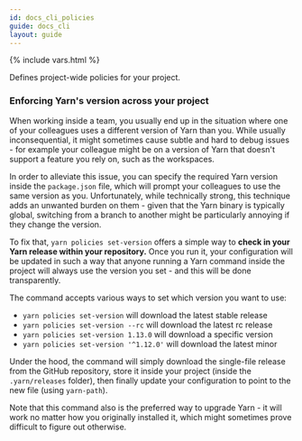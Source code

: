 ```yaml
---
id: docs_cli_policies
guide: docs_cli
layout: guide
---
```


{% include vars.html %}

<p class="lead">Defines project-wide policies for your project.</p>

### Enforcing Yarn's version across your project <a class="toc" id="toc-policies-set-version" href="#toc-policies-set-version"></a>

When working inside a team, you usually end up in the situation where one of your
colleagues uses a different version of Yarn than you. While usually inconsequential,
it might sometimes cause subtle and hard to debug issues - for example your colleague
might be on a version of Yarn that doesn't support a feature you rely on, such as
the workspaces.

In order to alleviate this issue, you can specify the required Yarn version inside
the `package.json` file, which will prompt your colleagues to use the same version as
you. Unfortunately, while technically strong, this technique adds an unwanted burden
on them - given that the Yarn binary is typically global, switching from a branch to
another might be particularly annoying if they change the version.

To fix that, `yarn policies set-version` offers a simple way to **check in your Yarn
release within your repository.** Once you run it, your configuration will be updated
in such a way that anyone running a Yarn command inside the project will always use
the version you set - and this will be done transparently.

The command accepts various ways to set which version you want to use:

- `yarn policies set-version` will download the latest stable release
- `yarn policies set-version --rc` will download the latest rc release
- `yarn policies set-version 1.13.0` will download a specific version
- `yarn policies set-version '^1.12.0'` will download the latest minor

Under the hood, the command will simply download the single-file release from the
GitHub repository, store it inside your project (inside the `.yarn/releases` folder),
then finally update your configuration to point to the new file (using `yarn-path`).

Note that this command also is the preferred way to upgrade Yarn - it will work no
matter how you originally installed it, which might sometimes prove difficult to
figure out otherwise.
